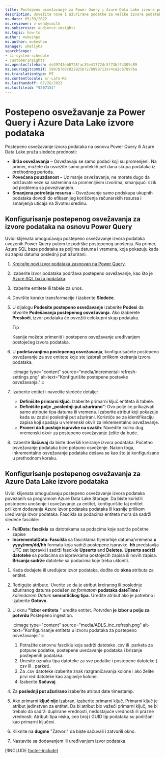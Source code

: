 ```yaml
---
title: Postepeno osvežavanje za Power Query i Azure Data Lake izvore podataka
description: Osvežite nove i ažurirane podatke za velike izvore podataka zasnovane na Power Query ili Azure izvorima podataka u jezeru podataka.
ms.date: 05/30/2022
ms.reviewer: v-wendysmith
ms.subservice: audience-insights
ms.topic: how-to
author: mukeshpo
ms.author: mukeshpo
manager: shellyha
searchScope:
- ci-system-schedule
- customerInsights
ms.openlocfilehash: de39743eb8728fac34e417724c5f73bf44309c89
ms.sourcegitcommit: 5807b7d8c822925b727b099713a74ce2cb7897ba
ms.translationtype: MT
ms.contentlocale: sr-Latn-RS
ms.lasthandoff: 07/28/2022
ms.locfileid: "9207154"
---
```

# <a name="incremental-refresh-for-power-query-and-azure-data-lake-data-sources"></a>Postepeno osvežavanje za Power Query i Azure Data Lake izvore podataka

Postepeno osvežavanje izvora podataka na osnovu Power Query ili Azure Data Lake pruža sledeće prednosti:

- **Brža osvežavanja** – Osvežavaju se samo podaci koji su promenjeni. Na primer, možete da osvežite samo proteklih pet dana skupa podataka iz prethodnog perioda.
- **Povećana pouzdanost** – Uz manje osvežavanja, ne morate dugo da održavate veze sa sistemima sa promenljivim izvorima, smanjujući rizik od problema sa povezivanjem.
- **Smanjena potrošnja resursa** – Osvežavanje samo podskupa ukupnih podataka dovodi do efikasnijeg korišćenja računarskih resursa i smanjenja uticaja na životnu sredinu.

## <a name="configure-incremental-refresh-for-data-sources-based-on-power-query"></a>Konfigurisanje postepenog osvežavanja za izvore podataka na osnovu Power Query

Uvidi klijenata omogućavaju postepeno osvežavanje izvora podataka uvezenih Power Query putem te podrške postepenog unošenja. Na primer, Azure SQL baze podataka sa poljima datuma i vremena, koja pokazuju kada su zapisi datuma poslednji put ažurirani.

1. [Kreirajte novi izvor podataka zasnovan na Power Query](connect-power-query.md).

1. Izaberite izvor podataka podržava postepeno osvežavanje, kao što je [Azure SQL baza podataka](/power-query/connectors/azuresqldatabase).

1. Izaberite entitete ili tabele za unos.

1. Dovršite korake transformacije i izaberite **Sledeće**.

1. U dijalogu **Podesite postepeno osvežavanje** izaberite **Podesi** da otvorite **Podešavanja postepenog osvežavanja**. Ako izaberete **Preskoči**, izvor podataka će osvežiti celokupni skup podataka.
   > [!TIP]
   > Kasnije možete primeniti i postepeno osvežavanje uređivanjem postojećeg izvora podataka.

1. U **podešavanjima postepenog osvežavanja**, konfigurisaćete postepeno osvežavanje za sve entitete koje ste izabrali prilikom kreiranja izvora podataka.

   :::image type="content" source="media/incremental-refresh-settings.png" alt-text="Konfigurišite postepene postavke osvežavanja.":::

1. Izaberite entitet i navedite sledeće detalje:

   - **Definišite primarni ključ**: Izaberite primarni ključ entiteta ili tabele.
   - **Definišite polje „poslednji put ažurirano“**: Ovo polje će prikazivati samo atribute tipa datuma ili vremena. Izaberite atribut koji pokazuje kada su zapisi poslednji put ažurirani. Koristiće se za identifikaciju zapisa koji spadaju u vremenski okvir za inkrementalno osvežavanje.
   - **Proveri da li postoje ispravke na svakih**: Navedite koliko dug vremenski okvir za postepeno osvežavanje želite da bude.

1. Izaberite **Sačuvaj** da biste dovršili kreiranje izvora podataka. Početno osvežavanje podataka biće potpuno osveženje. Nakon toga, inkrementalno osvežavanje podataka dešava se kao što je konfigurisano u prethodnom koraku.

## <a name="configure-incremental-refresh-for-azure-data-lake-data-sources"></a>Konfigurisanje postepenog osvežavanja za Azure Data Lake izvore podataka

Uvidi klijenata omogućavaju postepeno osvežavanje izvora podataka povezanih sa programom Azure Data Lake Storage. Da biste koristili postepeno unošenje i osvežavanje za entitet, konfigurišite taj entitet prilikom dodavanja Azure izvor podataka podataka ili kasnije prilikom uređivanja izvor podataka. Fascikla sa podacima entiteta mora da sadrži sledeće fascikle:

- **FullData: fascikla** sa datotekama sa podacima koje sadrže početne zapise
- **IncrementalData: Fascikla** sa fasciklama hijerarhije datuma/vremena **u yyyy/mm/dd/hh** formatu koja sadrži postepene ispravke. **hh** predstavlja UTC sat ispravki i sadrži fascikle **Upserts** and **Deletes**. **Upserts sadrži datoteke** sa podacima sa ispravkama postojećih zapisa ili novih zapisa. **Brisanja sadrže** datoteke sa podacima koje treba ukloniti.

1. Kada dodajete ili uređujete izvor podataka, dođite do **okna** atributa za entitet.

1. Redigujte atribute. Uverite se da je atribut kreiranog ili poslednje ažuriranog datuma podešen *sa formatom* **podataka dateTime** *i kalendarom.Datum* **semantičkog tipa.** Uredite atribut ako je potrebno i izaberite **Gotovo**.

1. U oknu **"Izbor entiteta** " uredite entitet. Potvrđen **je izbor u polju za potvrdu** Postepeno ingestion.

   :::image type="content" source="media/ADLS_inc_refresh.png" alt-text="Konfigurisanje entiteta u izvoru podataka za postepeno osvežavanje.":::

   1. Potražite osnovnu fasciklu koja sadrži datoteke .csv ili .parketa za potpune podatke, postepene uvećavanje podataka i brisanje postepenih podataka.
   1. Unesite oznaku tipa datoteke za sve podatke i postepene datoteke (\. csv ili \. parket).
   1. Za .csv datoteke izaberite znak razgraničavanja kolone i ako želite prvi red datoteke kao zaglavlje kolone.
   1. Izaberite **Sačuvaj**.

1. Za **poslednji put ažurirano** izaberite atribut date timestamp.

1. Ako primarni **ključ nije** izabran, izaberite primarni ključ. Primarni ključ je atribut jedinstven za entitet. Da bi atribut bio važeći primarni ključ, ne bi trebalo da sadrži duplirane vrednosti, nedostajuće vrednosti ili prazne vrednosti. Atributi tipa niska, ceo broj i GUID tip podataka su podržani kao primarni ključevi.

1. Kliknite na **dugme** "Zatvori" da biste sačuvali i zatvorili okno.

1. Nastavite sa dodavanjem ili uređivanjem izvor podataka.

[!INCLUDE [footer-include](includes/footer-banner.md)]
